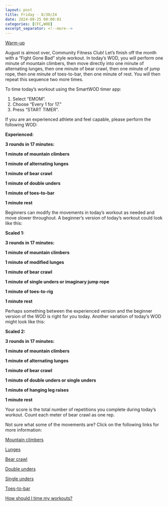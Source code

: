 ```yaml
---
layout: post
title: Friday - 8/30/24
date: 2024-08-25 00:00:01
categories: [CFC,WOD]
excerpt_separator: <!--more-->
---
```

[Warm-up](https://communityfitnessclub.wixsite.com/website/post/basic-full-body-warm-up)

August is almost over, Community Fitness Club! Let’s finish off the month with a “Fight Gone Bad” style workout. In today’s WOD, you will perform one minute of mountain climbers, then move directly into one minute of alternating lunges, then one minute of bear crawl, then one minute of jump rope, then one minute of toes-to-bar, then one minute of rest. You will then repeat this sequence two more times.

To time today’s workout using the SmartWOD timer app:
1. Select “EMOM”.
2. Choose “Every 1 for 17.”
3. Press “START TIMER”.

If you are an experienced athlete and feel capable, please perform the following WOD:

**Experienced:**

**3 rounds in 17 minutes:**

**1 minute of mountain climbers**

**1 minute of alternating lunges**

**1 minute of bear crawl**

**1 minute of double unders**

**1 minute of toes-to-bar**

**1 minute rest**
<!--more-->

Beginners can modify the movements in today’s workout as needed and move slower throughout. A beginner’s version of today’s workout could look like this:

**Scaled 1:**

**3 rounds in 17 minutes:**

**1 minute of mountain climbers**

**1 minute of modified lunges**

**1 minute of bear crawl**

**1 minute of single unders or imaginary jump rope**

**1 minute of toes-to-rig**

**1 minute rest**

Perhaps something between the experienced version and the beginner version of the WOD is right for you today. Another variation of today’s WOD might look like this:

**Scaled 2:**

**3 rounds in 17 minutes:**

**1 minute of mountain climbers**

**1 minute of alternating lunges**

**1 minute of bear crawl**

**1 minute of double unders or single unders**

**1 minute of hanging leg raises**

**1 minute rest**

Your score is the total number of repetitions you complete during today’s workout. Count each meter of bear crawl as one rep.

Not sure what some of the movements are? Click on the following links for more information:

[Mountain climbers](https://www.youtube.com/watch?v=nmwgirgXLYM)

[Lunges](https://communityfitnessclub.wixsite.com/website/post/lunges)

[Bear crawl ](https://www.youtube.com/watch?v=t8XLor7unqU)

[Double unders](https://communityfitnessclub.wixsite.com/website/post/double-unders)

[Single unders](https://www.youtube.com/watch?v=hCuXYrTOMxI)

[Toes-to-bar](https://communityfitnessclub.wixsite.com/website/post/toes-to-bar)

[How should I time my workouts?](https://communityfitnessclub.wixsite.com/website/post/how-should-i-time-my-workouts)
